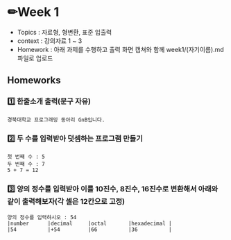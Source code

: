# ✏Week 1
- Topics : 자료형, 형변환, 표준 입출력
- context : 강의자료 1 ~ 3
- Homework : 아래 과제를 수행하고 출력 화면 캡쳐와 함께 week1/(자기이름).md 파일로 업로드

## Homeworks
### 1️⃣ 한줄소개 출력(문구 자유)
```
경북대학교 프로그래밍 동아리 GnB입니다.
```

### 2️⃣ 두 수를 입력받아 덧셈하는 프로그램 만들기
```
첫 번째 수 : 5
두 번째 수 : 7
5 + 7 = 12
```

### 3️⃣ 양의 정수를 입력받아 이를 10진수, 8진수, 16진수로 변환해서 아래와 같이 출력해보자(각 셀은 12칸으로 고정)
```
양의 정수를 입력하시오 : 54
|number      |decimal     |octal       |hexadecimal |
|54          |+54         |66          |36          |
```
